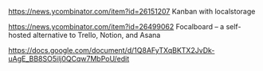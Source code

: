https://news.ycombinator.com/item?id=26151207 Kanban with localstorage

https://news.ycombinator.com/item?id=26499062 	Focalboard – a self-hosted alternative to Trello, Notion, and Asana

https://docs.google.com/document/d/1Q8AFyTXqBKTX2JvDk-uAgE_BB8SO5ilj0QCqw7MbPoU/edit